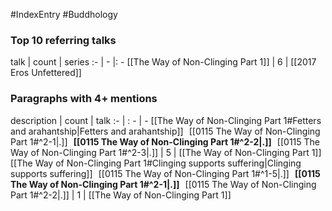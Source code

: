 #IndexEntry #Buddhology

### Top 10 referring talks
talk | count | series
:- | - |: -
[[The Way of Non-Clinging Part 1]] | 6 | [[2017 Eros Unfettered]]

### Paragraphs with 4+ mentions
description | count | talk
:- | : - | -
[[The Way of Non-Clinging Part 1#Fetters and arahantship\|Fetters and arahantship]] &nbsp;&nbsp;[[0115 The Way of Non-Clinging Part 1#^2-1\|.]] &nbsp; **[[0115 The Way of Non-Clinging Part 1#^2-2\|.]]** &nbsp; [[0115 The Way of Non-Clinging Part 1#^2-3\|.]] | 5 | [[The Way of Non-Clinging Part 1]]
[[The Way of Non-Clinging Part 1#Clinging supports suffering\|Clinging supports suffering]] &nbsp;&nbsp;[[0115 The Way of Non-Clinging Part 1#^1-5\|.]] &nbsp; **[[0115 The Way of Non-Clinging Part 1#^2-1\|.]]** &nbsp; [[0115 The Way of Non-Clinging Part 1#^2-2\|.]] | 1 | [[The Way of Non-Clinging Part 1]]

